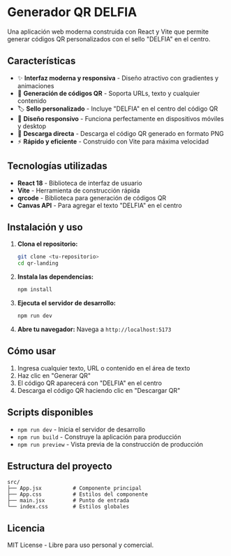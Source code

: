 # Generador QR DELFIA

Una aplicación web moderna construida con React y Vite que permite generar códigos QR personalizados con el sello "DELFIA" en el centro.

## Características

- ✨ **Interfaz moderna y responsiva** - Diseño atractivo con gradientes y animaciones
- 🔗 **Generación de códigos QR** - Soporta URLs, texto y cualquier contenido
- 🏷️ **Sello personalizado** - Incluye "DELFIA" en el centro del código QR
- 📱 **Diseño responsivo** - Funciona perfectamente en dispositivos móviles y desktop
- 💾 **Descarga directa** - Descarga el código QR generado en formato PNG
- ⚡ **Rápido y eficiente** - Construido con Vite para máxima velocidad

## Tecnologías utilizadas

- **React 18** - Biblioteca de interfaz de usuario
- **Vite** - Herramienta de construcción rápida
- **qrcode** - Biblioteca para generación de códigos QR
- **Canvas API** - Para agregar el texto "DELFIA" en el centro

## Instalación y uso

1. **Clona el repositorio:**
   ```bash
   git clone <tu-repositorio>
   cd qr-landing
   ```

2. **Instala las dependencias:**
   ```bash
   npm install
   ```

3. **Ejecuta el servidor de desarrollo:**
   ```bash
   npm run dev
   ```

4. **Abre tu navegador:**
   Navega a `http://localhost:5173`

## Cómo usar

1. Ingresa cualquier texto, URL o contenido en el área de texto
2. Haz clic en "Generar QR"
3. El código QR aparecerá con "DELFIA" en el centro
4. Descarga el código QR haciendo clic en "Descargar QR"

## Scripts disponibles

- `npm run dev` - Inicia el servidor de desarrollo
- `npm run build` - Construye la aplicación para producción
- `npm run preview` - Vista previa de la construcción de producción

## Estructura del proyecto

```
src/
├── App.jsx          # Componente principal
├── App.css          # Estilos del componente
├── main.jsx         # Punto de entrada
└── index.css        # Estilos globales
```

## Licencia

MIT License - Libre para uso personal y comercial.
